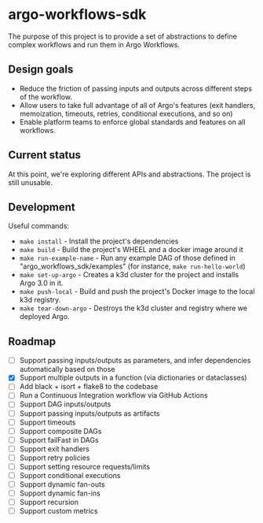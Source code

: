 # argo-workflows-sdk

The purpose of this project is to provide a set of abstractions to define complex workflows and run them in Argo Workflows.


## Design goals

* Reduce the friction of passing inputs and outputs across different steps of the workflow.
* Allow users to take full advantage of all of Argo's features (exit handlers, memoization, timeouts, retries, conditional executions, and so on)
* Enable platform teams to enforce global standards and features on all workflows.



## Current status

At this point, we're exploring different APIs and abstractions. The project is still unusable.


## Development

Useful commands:

- `make install` - Install the project's dependencies
- `make build` - Build the project's WHEEL and a docker image around it
- `make run-example-name` - Run any example DAG of those defined in "argo_workflows_sdk/examples" (for instance, `make run-hello-world`)
- `make set-up-argo` - Creates a k3d cluster for the project and installs Argo 3.0 in it.
- `make push-local` - Build and push the project's Docker image to the local k3d registry.
- `make tear-down-argo` - Destroys the k3d cluster and registry where we deployed Argo.


## Roadmap

- [ ] Support passing inputs/outputs as parameters, and infer dependencies automatically based on those
- [x] Support multiple outputs in a function (via dictionaries or dataclasses)
- [ ] Add black + isort + flake8 to the codebase
- [ ] Run a Continuous Integration workflow via GitHub Actions
- [ ] Support DAG inputs/outputs
- [ ] Support passing inputs/outputs as artifacts
- [ ] Support timeouts
- [ ] Support composite DAGs
- [ ] Support failFast in DAGs
- [ ] Support exit handlers
- [ ] Support retry policies
- [ ] Support setting resource requests/limits
- [ ] Support conditional executions
- [ ] Support dynamic fan-outs
- [ ] Support dynamic fan-ins
- [ ] Support recursion
- [ ] Support custom metrics
